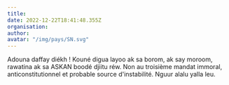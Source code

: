 ```yaml
---
title: 
date: 2022-12-22T18:41:48.355Z
organisation: 
author: 
avatar: "/img/pays/SN.svg"
---
```


Adouna daffay diékh !
Kouné digua layoo ak sa borom, ak say moroom, rawatina ak sa ASKAN boodé djiitu réw.
Non au troisième mandat immoral, anticonstitutionnel et probable source d'instabilité.  Nguur alalu yalla leu.